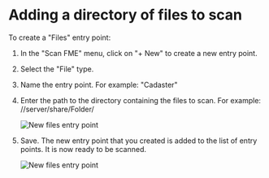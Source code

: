 # Adding a directory of files to scan

To create a "Files" entry point:

1.	In the "Scan FME" menu, click on "+ New" to create a new entry point.
2.	Select the "File" type.
3.	Name the entry point. For example: "Cadaster"
4.	Enter the path to the directory containing the files to scan. For example: //server/share/Folder/

    ![New files entry point](/images/scanFME_new_files.png "Creating a new entry point to scan files")

5.	Save. The new entry point that you created is added to the list of entry points. It is now ready to be scanned.

    ![New files entry point](/images/scanFME_new_files_ready.png "The new entry point is ready to be scanned")


